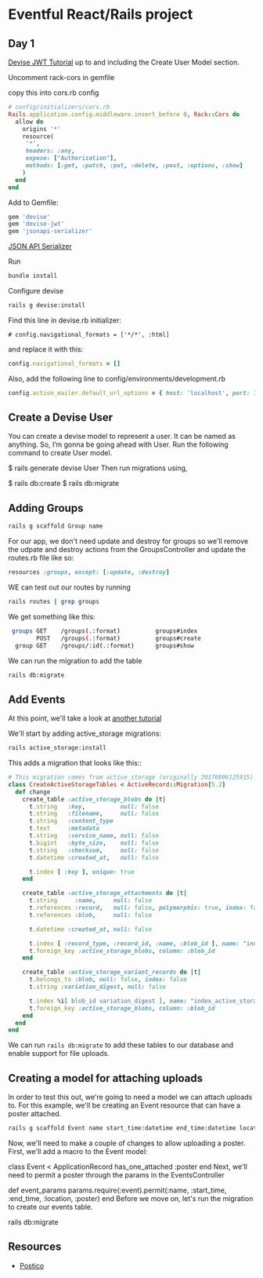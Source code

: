 # Eventful React/Rails project

## Day 1

[Devise JWT Tutorial](https://github.com/dakotalmartinez/rails-devise-jwt-tutorial) up to and including the Create User Model section.

Uncomment rack-cors in gemfile

copy this into cors.rb config

```rb
# config/initializers/cors.rb
Rails.application.config.middleware.insert_before 0, Rack::Cors do
  allow do
    origins '*'
    resource(
     '*',
     headers: :any,
     expose: ["Authorization"],
     methods: [:get, :patch, :put, :delete, :post, :options, :show]
    )
  end
end
```

Add to Gemfile:
```rb
gem 'devise'
gem 'devise-jwt'
gem 'jsonapi-serializer'
```

[JSON API Serializer](https://github.com/jsonapi-serializer/jsonapi-serializer)

Run 
```bash
bundle install
```

Configure devise

```bash
rails g devise:install
```

Find this line in devise.rb initializer:
 
```
# config.navigational_formats = ['*/*', :html]
```
and replace it with this:

```rb
config.navigational_formats = []
```


Also, add the following line to config/environments/development.rb

```rb
config.action_mailer.default_url_options = { host: 'localhost', port: 3000 }
```

## Create a Devise User

You can create a devise model to represent a user. It can be named as anything. So, I’m gonna be going ahead with User. Run the following command to create User model.

$ rails generate devise User
Then run migrations using,

$ rails db:create
$ rails db:migrate

## Adding Groups

```bash
rails g scaffold Group name
```

For our app, we don't need update and destroy for groups so we'll remove the udpate and destroy actions from the GroupsController and update the routes.rb file like so:

```rb
resources :groups, except: [:update, :destroy]
```

WE can test out our routes by running 

```bash
rails routes | grep groups
```

We get something like this: 

```bash
 groups GET    /groups(.:format)          groups#index
        POST   /groups(.:format)          groups#create
  group GET    /groups/:id(.:format)      groups#show
```

We can run the migration to add the table 

```bash
rails db:migrate
```

## Add Events

At this point, we'll take a look at [another tutorial](https://github.com/DakotaLMartinez/active_storage_with_api_tutorial/tree/main)

We'll start by adding active_storage migrations:

```bash
rails active_storage:install
```

This adds a migration that looks like this::

```rb
# This migration comes from active_storage (originally 20170806125915)
class CreateActiveStorageTables < ActiveRecord::Migration[5.2]
  def change
    create_table :active_storage_blobs do |t|
      t.string   :key,          null: false
      t.string   :filename,     null: false
      t.string   :content_type
      t.text     :metadata
      t.string   :service_name, null: false
      t.bigint   :byte_size,    null: false
      t.string   :checksum,     null: false
      t.datetime :created_at,   null: false

      t.index [ :key ], unique: true
    end

    create_table :active_storage_attachments do |t|
      t.string     :name,     null: false
      t.references :record,   null: false, polymorphic: true, index: false
      t.references :blob,     null: false

      t.datetime :created_at, null: false

      t.index [ :record_type, :record_id, :name, :blob_id ], name: "index_active_storage_attachments_uniqueness", unique: true
      t.foreign_key :active_storage_blobs, column: :blob_id
    end

    create_table :active_storage_variant_records do |t|
      t.belongs_to :blob, null: false, index: false
      t.string :variation_digest, null: false

      t.index %i[ blob_id variation_digest ], name: "index_active_storage_variant_records_uniqueness", unique: true
      t.foreign_key :active_storage_blobs, column: :blob_id
    end
  end
end

```

We can run `rails db:migrate` to add these tables to our database and enable support for file uploads.

## Creating a model for attaching uploads
In order to test this out, we're going to need a model we can attach uploads to. For this example, we'll be creating an Event resource that can have a poster attached.

```bash
rails g scaffold Event name start_time:datetime end_time:datetime location
```
Now, we'll need to make a couple of changes to allow uploading a poster. First, we'll add a macro to the Event model:

class Event < ApplicationRecord
  has_one_attached :poster
end
Next, we'll need to permit a poster through the params in the EventsController

def event_params
  params.require(:event).permit(:name, :start_time, :end_time, :location, :poster)
end
Before we move on, let's run the migration to create our events table.

rails db:migrate

## Resources

- [Postico](https://eggerapps.at/postico/)